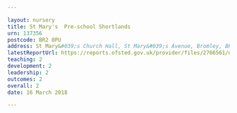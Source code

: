 ```yaml
---

layout: nursery
title: St Mary's  Pre-school Shortlands
urn: 137356
postcode: BR2 0PU
address: St Mary&#039;s Church Hall, St Mary&#039;s Avenue, Bromley, BR2 0PU
latestReportUrl: https://reports.ofsted.gov.uk/provider/files/2766561/urn/137356.pdf
teaching: 2
development: 2
leadership: 2
outcomes: 2
overall: 2
date: 16 March 2018

---
```


